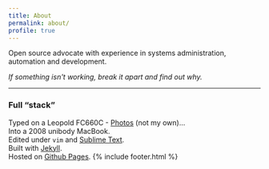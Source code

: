 ```yaml
---
title: About
permalink: about/
profile: true
---
```


Open source advocate with experience in systems administration, automation and development.

*If something isn't working, break it apart and find out why.*

***

### Full &ldquo;stack&rdquo;
Typed on a Leopold FC660C - [Photos](http://imgur.com/a/vZ9BQ#0) (not my own)...
<br>Into a 2008 unibody MacBook.
<br>Edited under `vim` and [Sublime Text](http://www.sublimetext.com/).
<br>Built with [Jekyll](http://jekyllrb.com/).
<br>Hosted on [Github Pages](https://pages.github.com/).
{% include footer.html %}
